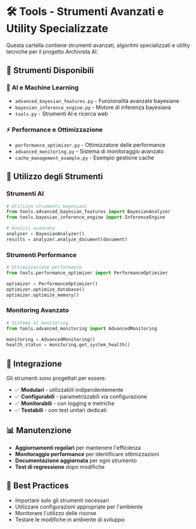 # 🛠️ Tools - Strumenti Avanzati e Utility Specializzate

Questa cartella contiene strumenti avanzati, algoritmi specializzati e utility tecniche per il progetto Archivista AI.

## 📂 Strumenti Disponibili

### 🤖 **AI e Machine Learning**
- `advanced_bayesian_features.py` - Funzionalità avanzate bayesiane
- `bayesian_inference_engine.py` - Motore di inferenza bayesiana
- `tools.py` - Strumenti AI e ricerca web

### ⚡ **Performance e Ottimizzazione**
- `performance_optimizer.py` - Ottimizzatore delle performance
- `advanced_monitoring.py` - Sistema di monitoraggio avanzato
- `cache_management_example.py` - Esempio gestione cache

## 🎯 **Utilizzo degli Strumenti**

### Strumenti AI
```python
# Utilizzo strumenti bayesiani
from tools.advanced_bayesian_features import BayesianAnalyzer
from tools.bayesian_inference_engine import InferenceEngine

# Analisi avanzata
analyzer = BayesianAnalyzer()
results = analyzer.analyze_document(document)
```

### Strumenti Performance
```python
# Ottimizzazione performance
from tools.performance_optimizer import PerformanceOptimizer

optimizer = PerformanceOptimizer()
optimizer.optimize_database()
optimizer.optimize_memory()
```

### Monitoring Avanzato
```python
# Sistema di monitoring
from tools.advanced_monitoring import AdvancedMonitoring

monitoring = AdvancedMonitoring()
health_status = monitoring.get_system_health()
```

## 🔧 **Integrazione**

Gli strumenti sono progettati per essere:
- ✅ **Modulari** - utilizzabili indipendentemente
- ✅ **Configurabili** - parametrizzabili via configurazione
- ✅ **Monitorabili** - con logging e metriche
- ✅ **Testabili** - con test unitari dedicati

## 📊 **Manutenzione**

- **Aggiornamenti regolari** per mantenere l'efficienza
- **Monitoraggio performance** per identificare ottimizzazioni
- **Documentazione aggiornata** per ogni strumento
- **Test di regressione** dopo modifiche

## 🚀 **Best Practices**

- Importare solo gli strumenti necessari
- Utilizzare configurazioni appropriate per l'ambiente
- Monitorare l'utilizzo delle risorse
- Testare le modifiche in ambiente di sviluppo
